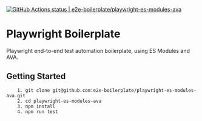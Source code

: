 [![GitHub Actions status | e2e-boilerplate/playwright-es-modules-ava](https://github.com/e2e-boilerplate/playwright-es-modules-ava/workflows/playwright-es-modules-ava/badge.svg)](https://github.com/e2e-boilerplate/playwright-es-modules-ava/actions?workflow=playwright-es-modules-ava)
    
# Playwright Boilerplate
    
Playwright end-to-end test automation boilerplate, using ES Modules and AVA.
    
## Getting Started
    	1. git clone git@github.com:e2e-boilerplate/playwright-es-modules-ava.git
    	2. cd playwright-es-modules-ava
    	3. npm install
    	4. npm run test